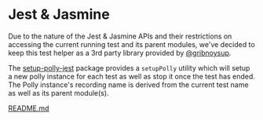 # Jest & Jasmine

Due to the nature of the Jest & Jasmine APIs and their restrictions on accessing
the current running test and its parent modules, we've decided to keep this test helper
as a 3rd party library provided by [@gribnoysup](https://github.com/gribnoysup).

The [setup-polly-jest](https://github.com/gribnoysup/setup-polly-jest) package provides a `setupPolly` utility which will setup a new polly instance for each test as well as stop it once the test has ended.
The Polly instance's recording name is derived from the current test name as well as its
parent module(s).

[README.md](https://raw.githubusercontent.com/gribnoysup/setup-polly-jest/master/README.md ':include :type=markdown')
